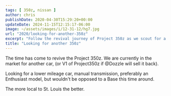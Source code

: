 ```yaml
---
tags: [ 350z, nissan ]
author: chris
publishDate: 2020-04-30T15:29:20+00:00
updateDate: 2024-11-15T12:15:17-06:00
image: ~/assets/images/i/12-31-12/hg7.jpg
url: "2020/looking-for-another-350z"
excerpt: "Follow the revival journey of Project 350z as we scout for a lower mileage, manual transmission model, closest to St. Louis."
title: "Looking for another 350z"
---
```


The time has come to revive the Project 350z. We are currently in the market for another car, (or V1 of Project350z if @Dozzle will sell it back).

Looking for a lower mileage car, manual transmission, preferably an Enthusiast model, but wouldn't be opposed to a Base this time around.

The more local to St. Louis the better.

